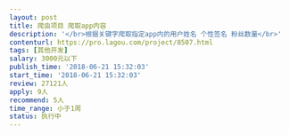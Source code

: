 ```yaml
---                
layout: post       
title: 爬虫项目 爬取app内容           
description: '</br>根据关键字爬取指定app内的用户姓名 个性签名 粉丝数量</br>'     
contenturl: https://pro.lagou.com/project/8507.html      
tags: [其他开发]            
salary: 3000元以下          
publish_time: '2018-06-21 15:32:03'         
start_time: '2018-06-21 15:32:03'           
review: 27121人                   
apply: 9人                   
recommend: 5人                   
time_range: 小于1周              
status: 执行中                  
---                 
```

